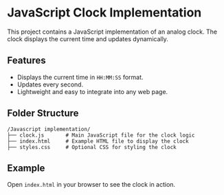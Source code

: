 # JavaScript Clock Implementation

This project contains a JavaScript implementation of an analog clock. The clock displays the current time and updates dynamically.

## Features

- Displays the current time in `HH:MM:SS` format.
- Updates every second.
- Lightweight and easy to integrate into any web page.

## Folder Structure

```
/Javascript implementation/
├── clock.js       # Main JavaScript file for the clock logic
├── index.html     # Example HTML file to display the clock
├── styles.css     # Optional CSS for styling the clock
```

## Example

Open `index.html` in your browser to see the clock in action.
